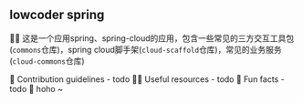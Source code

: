## lowcoder spring

🙋‍♀️ 这是一个应用spring、spring-cloud的应用，包含一些常见的三方交互工具包(`commons`仓库)，spring cloud脚手架(`cloud-scaffold`仓库)，常见的业务服务(`cloud-commons`仓库)

🌈 Contribution guidelines - todo
👩‍💻 Useful resources - todo
🍿 Fun facts - todo
🧙 hoho ~
